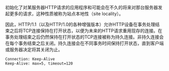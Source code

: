 初始化了对某服务器HTTP请求的应用程序和可能会在不久的将来对那台服务器发起更多的请求，这种性质被称为站点本地性（site locality）。

因此，HTTP/1.1（以及HTTP/1.0的各种增强版本）允许HTTP设备在事务处理结束之后将TCP连接保持在打开状态，以便为未来的HTTP请求重用现存的连接。在事务处理结束之后仍然保持在打开状态的TCP连接被称为持久连接。非持久连接会在每个事务结束之后关闭。持久连接会在不同事务时间保持打开状态，直到客户端或服务器决定将其关闭为止。

~~~http
Connection: Keep-Alive
Keep-Alive: max=5, timeout=120
~~~

